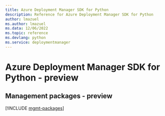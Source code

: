 ```yaml
---
title: Azure Deployment Manager SDK for Python
description: Reference for Azure Deployment Manager SDK for Python
author: lmazuel
ms.author: lmazuel
ms.data: 12/06/2022
ms.topic: reference
ms.devlang: python
ms.service: deploymentmanager
---
```

# Azure Deployment Manager SDK for Python - preview

## Management packages - preview
[!INCLUDE [mgmt-packages](deployment-manager-mgmt-index.md)]